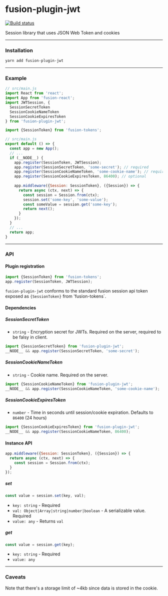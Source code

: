 # fusion-plugin-jwt

[![Build status](https://badge.buildkite.com/0652871d45303631a598c88e1231073ea80b5dffaea46aa2b4.svg?branch=master)](https://buildkite.com/uberopensource/fusion-plugin-jwt?branch=master)

Session library that uses JSON Web Token and cookies

---

### Installation

```sh
yarn add fusion-plugin-jwt
```

---

### Example

```js
// src/main.js
import React from 'react';
import App from 'fusion-react';
import JWTSession, {
  SessionSecretToken
  SessionCookieNameToken
  SessionCookieExpiresToken
} from 'fusion-plugin-jwt';

import {SessionToken} from 'fusion-tokens';

// src/main.js
export default () => {
  const app = new App();
  // ...
  if (__NODE__) {
    app.register(SessionToken, JWTSession);
    app.register(SessionSecretToken, 'some-secret'); // required
    app.register(SessionCookieNameToken, 'some-cookie-name'); // required 
    app.register(SessionCookieExpiresToken, 86400); // optional 
    
    app.middleware({Session: SessionToken}, ({Session}) => {
      return async (ctx, next) => {
        const session = Session.from(ctx);
        session.set('some-key', 'some-value');
        const someValue = session.get('some-key');
        return next();
      }
    });
  }
  // ...
  return app;
}
```

---

### API

#### Plugin registration

```js
import {SessionToken} from 'fusion-tokens';
app.register(SessionToken, JWTSession);
```

`fusion-plugin-jwt` conforms to the standard fusion session api token exposed as `{SessionToken}` from 'fusion-tokens`.

#### Dependencies

##### SessionSecretToken

- `string` - Encryption secret for JWTs. Required on the server, required to be falsy in client.

```js
import {SessionSecretToken} from 'fusion-plugin-jwt';
__NODE__ && app.register(SessionSecretToken, 'some-secret'); 
```

##### SessionCookieNameToken

- `string` - Cookie name. Required on the server.

```js
import {SessionCookieNameToken} from 'fusion-plugin-jwt';
__NODE__ && app.register(SessionCookieNameToken, 'some-cookie-name'); 
```

##### SessionCookieExpiresToken

- `number` - Time in seconds until session/cookie expiration. Defaults to `86400` (24 hours)

```js
import {SessionCookieExpiresToken} from 'fusion-plugin-jwt';
__NODE__ && app.register(SessionCookieNameToken, 86400); 
```

#### Instance API

```js
app.middleware({Session: SessionToken}, ({Session}) => {
  return async (ctx, next) => {
    const session = Session.from(ctx);
  }
});
```

##### set

```js
const value = session.set(key, val);
```

- `key: string` - Required
- `val: Object|Array|string|number|boolean` - A serializable value. Required
- `value: any` - Returns `val`

##### get

```js
const value = session.get(key);
```

- `key: string` - Required
- `value: any`

---

### Caveats

Note that there's a storage limit of ~4kb since data is stored in the cookie.
